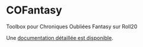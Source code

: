 # COFantasy
Toolbox pour Chroniques Oubliées Fantasy sur Roll20

Une [documentation détaillée est disponible](http://htmlpreview.github.io/?https://github.com/Ulty/COFantasy/blob/master/doc.html).
